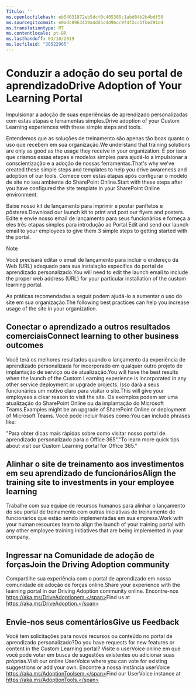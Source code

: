 ```yaml
---
Título: ''
ms.openlocfilehash: eb54031872eb5dcf0c405385c1abd84b2b4bdf50
ms.sourcegitcommit: e0adc8963419a4dd5c4d9bcc9f4f2cc1fbe291d4
ms.translationtype: MT
ms.contentlocale: pt-BR
ms.lasthandoff: 03/10/2019
ms.locfileid: "30522965"
---
```

# <a name="drive-adoption-of-your-learning-portal"></a><span data-ttu-id="d3b4b-102">Conduzir a adoção do seu portal de aprendizado</span><span class="sxs-lookup"><span data-stu-id="d3b4b-102">Drive Adoption of Your Learning Portal</span></span>

<span data-ttu-id="d3b4b-103">Impulsionar a adoção de suas experiências de aprendizado personalizadas com estas etapas e ferramentas simples.</span><span class="sxs-lookup"><span data-stu-id="d3b4b-103">Drive adoption of your Custom Learning experiences with these simple steps and tools.</span></span> 

<span data-ttu-id="d3b4b-104">Entendemos que as soluções de treinamento são apenas tão boas quanto o uso que recebem em sua organização.</span><span class="sxs-lookup"><span data-stu-id="d3b4b-104">We understand that training solutions are only as good as the usage they receive in your organization.</span></span>  <span data-ttu-id="d3b4b-105">É por isso que criamos essas etapas e modelos simples para ajudá-lo a impulsionar a conscientização e a adoção de nossas ferramentas.</span><span class="sxs-lookup"><span data-stu-id="d3b4b-105">That's why we've created these simple steps and templates to help you drive awareness and adoption of our tools.</span></span> <span data-ttu-id="d3b4b-106">Comece com estas etapas após configurar o modelo de site no seu ambiente do SharePoint Online.</span><span class="sxs-lookup"><span data-stu-id="d3b4b-106">Start with these steps after you have configured the site template in your SharePoint Online environment.</span></span>

<span data-ttu-id="d3b4b-107">Baixe nosso kit de lançamento para imprimir e postar panfletos e pôsteres.</span><span class="sxs-lookup"><span data-stu-id="d3b4b-107">Download our launch kit to print and post our flyers and posters.</span></span>  <span data-ttu-id="d3b4b-108">Edite e envie nosso email de lançamento para seus funcionários e forneça a eles três etapas simples para introdução ao Portal.</span><span class="sxs-lookup"><span data-stu-id="d3b4b-108">Edit and send our launch email to your employees to give them 3 simple steps to getting started with the portal.</span></span>  

> [!NOTE]
> <span data-ttu-id="d3b4b-109">Você precisará editar o email de lançamento para incluir o endereço da Web (URL) adequado para sua instalação específica do portal de aprendizado personalizado.</span><span class="sxs-lookup"><span data-stu-id="d3b4b-109">You will need to edit the launch email to include the proper web address (URL) for your particular installation of the custom learning portal.</span></span>

<span data-ttu-id="d3b4b-110">As práticas recomendadas a seguir podem ajudá-lo a aumentar o uso do site em sua organização.</span><span class="sxs-lookup"><span data-stu-id="d3b4b-110">The following best practices can help you increase usage of the site in your organization.</span></span>  

## <a name="connect-learning-to-other-business-outcomes"></a><span data-ttu-id="d3b4b-111">Conectar o aprendizado a outros resultados comerciais</span><span class="sxs-lookup"><span data-stu-id="d3b4b-111">Connect learning to other business outcomes</span></span>

<span data-ttu-id="d3b4b-112">Você terá os melhores resultados quando o lançamento da experiência de aprendizado personalizada for incorporado em qualquer outro projeto de implantação de serviço ou de atualização.</span><span class="sxs-lookup"><span data-stu-id="d3b4b-112">You will have the best results when the launch of the Custom Learning experience is incorporated in any other service deployment or upgrade projects.</span></span>  <span data-ttu-id="d3b4b-113">Isso dará a seus funcionários um motivo claro para visitar o site.</span><span class="sxs-lookup"><span data-stu-id="d3b4b-113">This will give your employees a clear reason to visit the site.</span></span>  <span data-ttu-id="d3b4b-114">Os exemplos podem ser uma atualização do SharePoint Online ou da implantação do Microsoft Teams.</span><span class="sxs-lookup"><span data-stu-id="d3b4b-114">Examples might be an upgrade of SharePoint Online or deployment of Microsoft Teams.</span></span>  <span data-ttu-id="d3b4b-115">Você pode incluir frases como:</span><span class="sxs-lookup"><span data-stu-id="d3b4b-115">You can include phrases like:</span></span>

<span data-ttu-id="d3b4b-116">"Para obter dicas mais rápidas sobre <Insert service name here> como visitar nosso portal de aprendizado personalizado para o Office 365".</span><span class="sxs-lookup"><span data-stu-id="d3b4b-116">"To learn more quick tips about <Insert service name here> visit our Custom Learning portal for Office 365."</span></span> 

## <a name="align-the-training-site-to-investments-in-your-employee-learning"></a><span data-ttu-id="d3b4b-117">Alinhar o site de treinamento aos investimentos em seu aprendizado de funcionários</span><span class="sxs-lookup"><span data-stu-id="d3b4b-117">Align the training site to investments in your employee learning</span></span> 

<span data-ttu-id="d3b4b-118">Trabalhe com sua equipe de recursos humanos para alinhar o lançamento do seu portal de treinamento com outras iniciativas de treinamento de funcionários que estão sendo implementadas em sua empresa.</span><span class="sxs-lookup"><span data-stu-id="d3b4b-118">Work with your human resources team to align the launch of your training portal with any other employee training initiatives that are being implemented in your company.</span></span> 

## <a name="join-the-driving-adoption-community"></a><span data-ttu-id="d3b4b-119">Ingressar na Comunidade de adoção de forças</span><span class="sxs-lookup"><span data-stu-id="d3b4b-119">Join the Driving Adoption community</span></span>

<span data-ttu-id="d3b4b-120">Compartilhe sua experiência com o portal de aprendizado em nossa comunidade de adoção de forças online.</span><span class="sxs-lookup"><span data-stu-id="d3b4b-120">Share your experience with the learning portal in our Driving Adoption community online.</span></span>  <span data-ttu-id="d3b4b-121">Encontre-nos https://aka.ms/DriveAdoptionem.</span><span class="sxs-lookup"><span data-stu-id="d3b4b-121">Find us at https://aka.ms/DriveAdoption.</span></span>

## <a name="give-us-feedback"></a><span data-ttu-id="d3b4b-122">Envie-nos seus comentários</span><span class="sxs-lookup"><span data-stu-id="d3b4b-122">Give us Feedback</span></span>

<span data-ttu-id="d3b4b-123">Você tem solicitações para novos recursos ou conteúdo no portal de aprendizado personalizado?</span><span class="sxs-lookup"><span data-stu-id="d3b4b-123">Do you have requests for new features or content in the Custom Learning portal?</span></span>  <span data-ttu-id="d3b4b-124">Visite o userVoice online em que você pode votar em busca de sugestões existentes ou adicionar suas próprias.</span><span class="sxs-lookup"><span data-stu-id="d3b4b-124">Visit our online UserVoice where you can vote for existing suggestions or add your own.</span></span>  <span data-ttu-id="d3b4b-125">Encontre a nossa instância userVoice https://aka.ms/AdoptionToolsem.</span><span class="sxs-lookup"><span data-stu-id="d3b4b-125">Find our UserVoice instance at https://aka.ms/AdoptionTools.</span></span>

